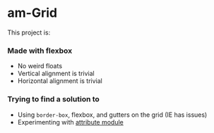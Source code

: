 # am-Grid

This project is:

### Made with flexbox
- No weird floats
- Vertical alignment is trivial
- Horizontal alignment is trivial

### Trying to find a solution to
* Using `border-box`, flexbox, and gutters on the grid (IE has issues)
* Experimenting with [attribute module](https://amcss.github.io/)
